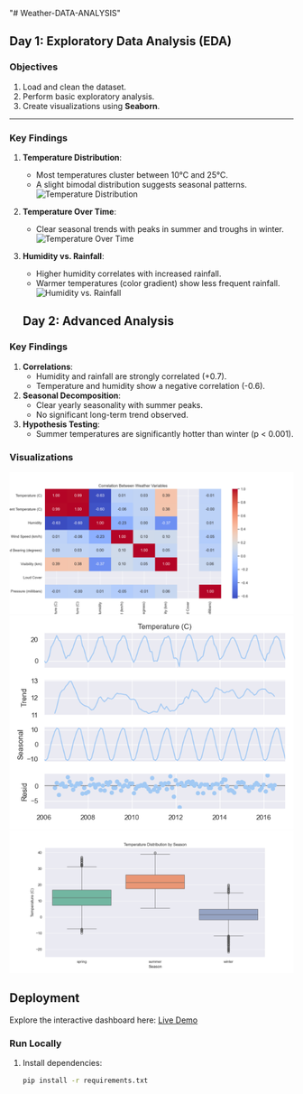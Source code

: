 "# Weather-DATA-ANALYSIS" 


## **Day 1: Exploratory Data Analysis (EDA)**  
### **Objectives**  
1. Load and clean the dataset.  
2. Perform basic exploratory analysis.  
3. Create visualizations using **Seaborn**.  

---

### **Key Findings**  
1. **Temperature Distribution**:  
   - Most temperatures cluster between 10°C and 25°C.  
   - A slight bimodal distribution suggests seasonal patterns.  
   ![Temperature Distribution](outputs/temp_distribution.png)  

2. **Temperature Over Time**:  
   - Clear seasonal trends with peaks in summer and troughs in winter.  
   ![Temperature Over Time](outputs/temp_over_time.png)  

3. **Humidity vs. Rainfall**:  
   - Higher humidity correlates with increased rainfall.  
   - Warmer temperatures (color gradient) show less frequent rainfall.  
   ![Humidity vs. Rainfall](outputs/humidity_rainfall.png) 

   ## **Day 2: Advanced Analysis**
### Key Findings
1. **Correlations**:
   - Humidity and rainfall are strongly correlated (+0.7).
   - Temperature and humidity show a negative correlation (-0.6).
2. **Seasonal Decomposition**:
   - Clear yearly seasonality with summer peaks.
   - No significant long-term trend observed.
3. **Hypothesis Testing**:
   - Summer temperatures are significantly hotter than winter (p < 0.001).

### Visualizations
![Correlation Heatmap](outputs/correlation_heatmap.png)
![Seasonal Decomposition](outputs/seasonal_decomposition.png)
![Seasonal Box Plot](outputs/seasonal_boxplot.png)


## **Deployment**  
Explore the interactive dashboard here: [Live Demo]([https://your-streamlit-app-url.streamlit.app](https://anisbk00-weather-data-analysis-scriptsapp-f5io2t.streamlit.app/)/)  

### **Run Locally**  
1. Install dependencies:  
   ```bash  
   pip install -r requirements.txt  
